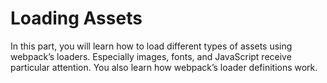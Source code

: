 # Loading Assets

In this part, you will learn how to load different types of assets using webpack’s loaders. Especially images, fonts, and JavaScript receive particular attention. You also learn how webpack’s loader definitions work.
